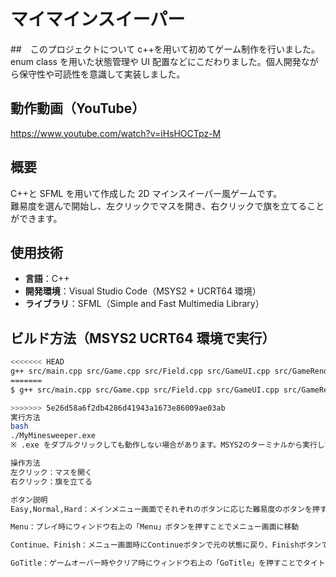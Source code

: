 # マイマインスイーパー

##　このプロジェクトについて
c++を用いて初めてゲーム制作を行いました。enum class を用いた状態管理や UI 配置などにこだわりました。個人開発ながら保守性や可読性を意識して実装しました。

## 動作動画（YouTube）

https://www.youtube.com/watch?v=iHsHOCTpz-M

## 概要

C++と SFML を用いて作成した 2D マインスイーパー風ゲームです。  
難易度を選んで開始し、左クリックでマスを開き、右クリックで旗を立てることができます。

## 使用技術

- **言語**：C++
- **開発環境**：Visual Studio Code（MSYS2 + UCRT64 環境）
- **ライブラリ**：SFML（Simple and Fast Multimedia Library）

## ビルド方法（MSYS2 UCRT64 環境で実行）

```bash
<<<<<<< HEAD
g++ src/main.cpp src/Game.cpp src/Field.cpp src/GameUI.cpp src/GameRenderer.cpp src/SoundManager.cpp -o MyMinesweeper -lsfml-graphics -lsfml-window -lsfml-system -lsfml-audio
=======
$ g++ src/main.cpp src/Game.cpp src/Field.cpp src/GameUI.cpp src/GameRenderer.cpp src/SoundManager.cpp -o MyMinesweeper -lsfml-graphics -lsfml-window -lsfml-system -lsfml-audio

>>>>>>> 5e26d58a6f2db4286d41943a1673e86009ae03ab
実行方法
bash
./MyMinesweeper.exe
※ .exe をダブルクリックしても動作しない場合があります。MSYS2のターミナルから実行してください。

操作方法
左クリック：マスを開く
右クリック：旗を立てる

ボタン説明
Easy,Normal,Hard：メインメニュー画面でそれぞれのボタンに応じた難易度のボタンを押すことでゲーム開始

Menu：プレイ時にウィンドウ右上の「Menu」ボタンを押すことでメニュー画面に移動

Continue、Finish：メニュー画面時にContinueボタンで元の状態に戻り、Finishボタンでメインメニュー画面に移動

GoTitle：ゲームオーバー時やクリア時にウィンドウ右上の「GoTitle」を押すことでタイトル画面に移動

```
